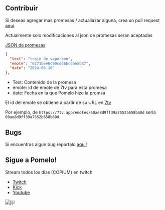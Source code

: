 ## Contribuir

Si deseas agregar mas promesas / actualiazar alguna,  crea un pull request [aqui](https://github.com/johannmorales/promesaslitoxx/pulls). 

Actualmente solo modificaciones al json de promesas seran aceptadas

[JSON de promesas](./src/data.json)


```json
{
  "text": "traje de vapereon",
  "emote": "6271bee0c90cd66bc6be8b37",
  "date": "2024-06-10"
},
```

- Text: Contenido de la promesa
- emote: id de emote de 7tv para esta promesa
- date: Fecha en la que Pomelo hizo la promsa


El id del emote se obtiene a partir de su URL en [7tv](https://7tv.app/)

Por ejemplo, de `https://7tv.app/emotes/60ae8d9ff39a7552b658b60d` seria `60ae8d9ff39a7552b658b60d`
## Bugs 

Si encuentras algun bug reportalo [aqui!](https://github.com/johannmorales/promesaslitoxx/issues)


## Sigue a Pomelo!

Stream todos los dias (COPIUM) en twitch 

- [Twitch](https://www.twitch.tv/pomelitoxx)
- [Kick](https://kick.com/pomelitoxx)
- [Youtube](https://www.youtube.com/user/DamianOMG)



![jiji](https://cdn.7tv.app/emote/61a95537ffa9aba101bc5ec5/4x.webp)